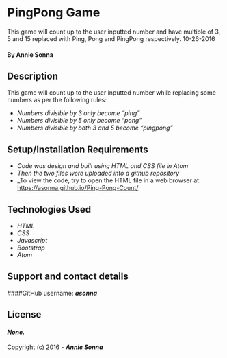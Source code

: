 # PingPong Game
This game will count up to the user inputted number and have multiple of 3, 5 and 15 replaced with Ping, Pong and PingPong respectively.
10-26-2016

#### By **Annie Sonna**

## Description
This game will count up to the user inputted number while replacing some numbers as per the following rules:
* _Numbers divisible by 3 only become “ping”_
* _Numbers divisible by 5 only become “pong”_
* _Numbers divisible by both 3 and 5 become “pingpong”_

## Setup/Installation Requirements
* _Code was design and built using HTML and CSS file in Atom_
* _Then the two files were uploaded into a github repository_
* _To view the code, try to open the HTML file in a web browser at: https://asonna.github.io/Ping-Pong-Count/

## Technologies Used
* _HTML_
* _CSS_
* _Javascript_
* _Bootstrap_
* _Atom_

## Support and contact details

####GitHub username: _**asonna**_

## License

#### *None.*

Copyright (c) 2016 - **_Annie Sonna_**
